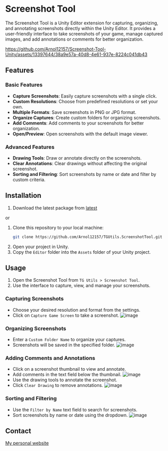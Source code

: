 # Screenshot Tool

The Screenshot Tool is a Unity Editor extension for capturing, organizing, and annotating screenshots directly within the Unity Editor. It provides a user-friendly interface to take screenshots of your game, manage captured images, and add annotations or comments for better organization.

https://github.com/Arnol12157/Screenshot-Tool-Unity/assets/13397644/38a9e57a-40d8-4e61-937e-8224c041db43

## Features

### Basic Features
- **Capture Screenshots**: Easily capture screenshots with a single click.
- **Custom Resolutions**: Choose from predefined resolutions or set your own.
- **Multiple Formats**: Save screenshots in PNG or JPG format.
- **Organize Captures**: Create custom folders for organizing screenshots.
- **Add Comments**: Add comments to your screenshots for better organization.
- **Open/Preview**: Open screenshots with the default image viewer.

### Advanced Features
- **Drawing Tools**: Draw or annotate directly on the screenshots.
- **Clear Annotations**: Clear drawings without affecting the original screenshot.
- **Sorting and Filtering**: Sort screenshots by name or date and filter by custom criteria.

## Installation
1. Download the latest package from [latest](https://github.com/Arnol12157/TGUtils.ScreenshotTool/releases/tag/Latest)

or
1. Clone this repository to your local machine:
    ```bash
    git clone https://github.com/Arnol12157/TGUtils.ScreenshotTool.git
    ```
2. Open your project in Unity.
3. Copy the `Editor` folder into the `Assets` folder of your Unity project.

## Usage

1. Open the Screenshot Tool from `TG Utils > Screenshot Tool`.
2. Use the interface to capture, view, and manage your screenshots.

### Capturing Screenshots
- Choose your desired resolution and format from the settings.
- Click on `Capture Game Screen` to take a screenshot.
  ![image](https://github.com/Arnol12157/TGUtils.ScreenshotTool/assets/13397644/44a34084-d30a-4aa5-8516-f60211ac0c8d)

### Organizing Screenshots
- Enter a `Custom Folder Name` to organize your captures.
- Screenshots will be saved in the specified folder.
![image](https://github.com/Arnol12157/TGUtils.ScreenshotTool/assets/13397644/55079f17-d5b0-41ca-b927-2dfb5f6ca440)

### Adding Comments and Annotations
- Click on a screenshot thumbnail to view and annotate.
- Add comments in the text field below the thumbnail.
  ![image](https://github.com/Arnol12157/TGUtils.ScreenshotTool/assets/13397644/138ee65a-6d87-44b6-9ad8-3308c7a1e043)
- Use the drawing tools to annotate the screenshot.
- Click `Clear Drawing` to remove annotations.
  ![image](https://github.com/Arnol12157/TGUtils.ScreenshotTool/assets/13397644/d32fb89b-463e-4b90-b7f7-50fd244bd29e)

### Sorting and Filtering
- Use the `Filter by Name` text field to search for screenshots.
- Sort screenshots by name or date using the dropdown.
  ![image](https://github.com/Arnol12157/TGUtils.ScreenshotTool/assets/13397644/1934109a-a610-45f6-b4ba-93ba098ce8f7)

## Contact
[My personal website](https://arnol12157.github.io/)
